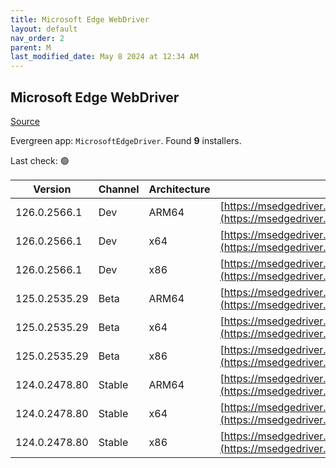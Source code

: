 ```yaml
---
title: Microsoft Edge WebDriver
layout: default
nav_order: 2
parent: M
last_modified_date: May 8 2024 at 12:34 AM
---
```


## Microsoft Edge WebDriver

[Source](https://www.microsoft.com/edge)

Evergreen app: `MicrosoftEdgeDriver`. Found **9** installers.

Last check: 🟢

| Version       | Channel | Architecture | URI                                                                                                                                            |
| ------------- | ------- | ------------ | ---------------------------------------------------------------------------------------------------------------------------------------------- |
| 126.0.2566.1  | Dev     | ARM64        | [https://msedgedriver.azureedge.net/126.0.2566.1/edgedriver_arm64.zip](https://msedgedriver.azureedge.net/126.0.2566.1/edgedriver_arm64.zip)   |
| 126.0.2566.1  | Dev     | x64          | [https://msedgedriver.azureedge.net/126.0.2566.1/edgedriver_win64.zip](https://msedgedriver.azureedge.net/126.0.2566.1/edgedriver_win64.zip)   |
| 126.0.2566.1  | Dev     | x86          | [https://msedgedriver.azureedge.net/126.0.2566.1/edgedriver_win32.zip](https://msedgedriver.azureedge.net/126.0.2566.1/edgedriver_win32.zip)   |
| 125.0.2535.29 | Beta    | ARM64        | [https://msedgedriver.azureedge.net/125.0.2535.29/edgedriver_arm64.zip](https://msedgedriver.azureedge.net/125.0.2535.29/edgedriver_arm64.zip) |
| 125.0.2535.29 | Beta    | x64          | [https://msedgedriver.azureedge.net/125.0.2535.29/edgedriver_win64.zip](https://msedgedriver.azureedge.net/125.0.2535.29/edgedriver_win64.zip) |
| 125.0.2535.29 | Beta    | x86          | [https://msedgedriver.azureedge.net/125.0.2535.29/edgedriver_win32.zip](https://msedgedriver.azureedge.net/125.0.2535.29/edgedriver_win32.zip) |
| 124.0.2478.80 | Stable  | ARM64        | [https://msedgedriver.azureedge.net/124.0.2478.80/edgedriver_arm64.zip](https://msedgedriver.azureedge.net/124.0.2478.80/edgedriver_arm64.zip) |
| 124.0.2478.80 | Stable  | x64          | [https://msedgedriver.azureedge.net/124.0.2478.80/edgedriver_win64.zip](https://msedgedriver.azureedge.net/124.0.2478.80/edgedriver_win64.zip) |
| 124.0.2478.80 | Stable  | x86          | [https://msedgedriver.azureedge.net/124.0.2478.80/edgedriver_win32.zip](https://msedgedriver.azureedge.net/124.0.2478.80/edgedriver_win32.zip) |
